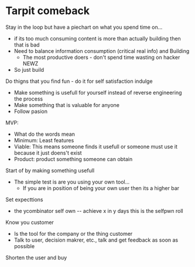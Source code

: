 # Tarpit comeback

Stay in the loop but have a piechart on what you spend time on...
- if its too much consuming content is more than actually building then that is bad
- Need to balance information consumption (critical real info) and Building
  - The most productive doers - don't spend time wasting on hacker NEWZ
- So just build

Do thigns that you find fun - do it for self satisfaction indulge
- Make something is usefull for yourself instead of reverse engineering the process
- Make something that is valuable for anyone
- Follow pasion

MVP:
- What do the words mean 
- Minimum: Least features
- Viable: This means someone finds it usefull or someone must use it because it just doens't exist
- Product: product something someone can obtain

Start of by making something usefull
- The simple test is are you using your own tool...
  - If you are in position of being your own user then its a higher bar

Set expecttions
- the ycombinator self own -- achieve x in y days this is the selfpwn roll

Know you customer 
- Is the tool for the company or the thing customer
- Talk to user, decision makrer, etc., talk and get feedback as soon as possible

Shorten the user and buy